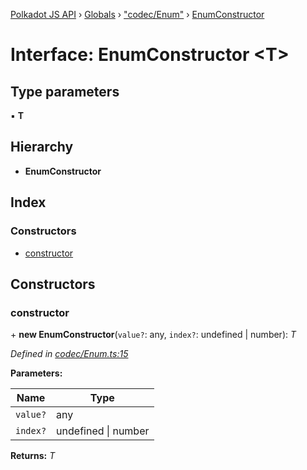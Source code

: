 [Polkadot JS API](../README.md) › [Globals](../globals.md) › ["codec/Enum"](../modules/_codec_enum_.md) › [EnumConstructor](_codec_enum_.enumconstructor.md)

# Interface: EnumConstructor <**T**>

## Type parameters

▪ **T**

## Hierarchy

* **EnumConstructor**

## Index

### Constructors

* [constructor](_codec_enum_.enumconstructor.md#constructor)

## Constructors

###  constructor

\+ **new EnumConstructor**(`value?`: any, `index?`: undefined | number): *T*

*Defined in [codec/Enum.ts:15](https://github.com/polkadot-js/api/blob/f533f51003/packages/types/src/codec/Enum.ts#L15)*

**Parameters:**

Name | Type |
------ | ------ |
`value?` | any |
`index?` | undefined &#124; number |

**Returns:** *T*
